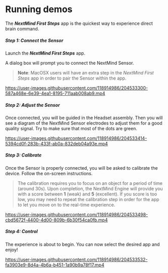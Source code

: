 # Running demos

The **_NextMind First Steps_** app is the quickest way to experience direct brain command.

##### Step 1: Connect the Sensor

Launch the **_NextMind First Steps_** app.

A dialog box will prompt you to connect the NextMind Sensor.

<blockquote class="note-block"><strong>Note</strong>: MacOSX users will have an extra step in the <em>NextMind First Steps</em> app in order to pair the Sensor within the app.</blockquote>

https://user-images.githubusercontent.com/118914986/204533300-587a468e-6e39-4ea1-8195-711aab008ab9.mp4

##### Step 2: Adjust the Sensor

Once connected, you will be guided in the Headset assembly. Then you will see a diagram of the NextMind Sensor electrodes to adjust them for a good quality signal. Try to make sure that most of the dots are green.

https://user-images.githubusercontent.com/118914986/204533414-5394cd0f-283b-433f-ab0a-832deb04a93e.mp4

##### Step 3: Calibrate

Once the Sensor is properly connected, you will be asked to calibrate the device. Follow the on-screen instructions.

<blockquote class="note-block">The calibration requires you to focus on an object for a period of time (around 30s). 
Upon completion, the NextMind Engine will provide you with a score between <strong>1</strong> (weak) and <strong>5</strong> (excellent). If you score is too low, you may need to repeat the calibration step in order for the app to let you move on to the real-time experience.</blockquote>

https://user-images.githubusercontent.com/118914986/204533498-cbd5672f-4400-4d00-809b-6b30f54ca0fb.mp4

##### Step 4: Control

The experience is about to begin. You can now select the desired app and enjoy!

https://user-images.githubusercontent.com/118914986/204533532-fa3903e9-8d4a-4b6a-b451-1a90b9a78f17.mp4
